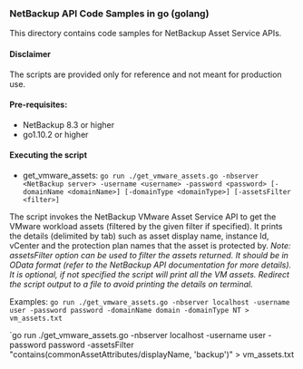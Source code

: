 ### NetBackup API Code Samples in go (golang)

This directory contains code samples for NetBackup Asset Service APIs.

#### Disclaimer

The scripts are provided only for reference and not meant for production use.

#### Pre-requisites:

- NetBackup 8.3 or higher
- go1.10.2 or higher

#### Executing the script

- get_vmware_assets:
    `go run ./get_vmware_assets.go -nbserver <NetBackup server> -username <username> -password <password> [-domainName <domainName>] [-domainType <domainType>] [-assetsFilter <filter>]`

The script invokes the NetBackup VMware Asset Service API to get the VMware workload assets (filtered by the given filter if specified). It prints the details (delimited by tab) such as asset display name, instance Id, vCenter and the protection plan names that the asset is protected by.
_Note: assetsFilter option can be used to filter the assets returned. It should be in OData format (refer to the NetBackup API documentation for more details). It is optional, if not specified the script will print all the VM assets. Redirect the script output to a file to avoid printing the details on terminal._

Examples: `go run ./get_vmware_assets.go -nbserver localhost -username user -password password -domainName domain -domainType NT > vm_assets.txt`

`go run ./get_vmware_assets.go -nbserver localhost -username user -password password -assetsFilter "contains(commonAssetAttributes/displayName, 'backup')" > vm_assets.txt
